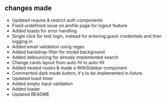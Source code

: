 ## changes made
- Updated require & restrict auth  components
- Fixed undefined issue on profile page for logout feature
- Added toasts for error handling
- Single click for test login, instead for entering guest credentials and then logging in
- Added email validation using regex
- Added backdrop-filter for modal background
- Added debouncing for already implemented search
- Change cards layout from auto-fit to auto-fill
- Added nested routes & made a WithSidebar component
- Commented dark mode button, it's to be implemented in future.
- Updated toast timer
- Added empty input validation
- Added loader
- Updated README